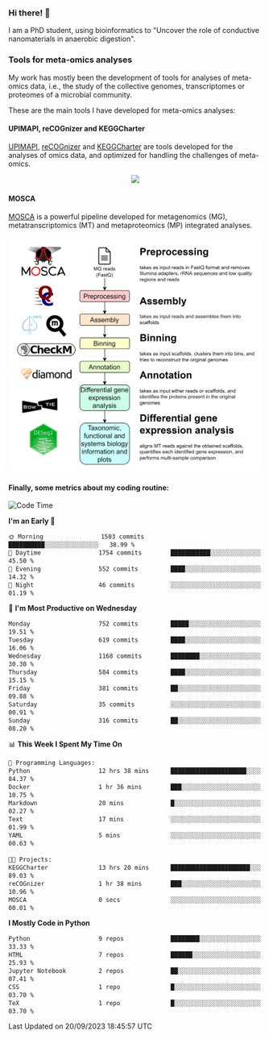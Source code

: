 ### Hi there! 👋

I am a PhD student, using bioinformatics to "Uncover the role of conductive nanomaterials in anaerobic digestion".

### Tools for meta-omics analyses

My work has mostly been the development of tools for analyses of meta-omics data, i.e., the study of the collective genomes, transcriptomes or proteomes of a microbial community.

These are the main tools I have developed for meta-omics analyses:

#### UPIMAPI, reCOGnizer and KEGGCharter

[UPIMAPI](https://github.com/iquasere/UPIMAPI), [reCOGnizer](https://github.com/iquasere/reCOGnizer) and [KEGGCharter](https://github.com/iquasere/KEGGCharter) are tools developed for the analyses of omics data, and optimized for handling the challenges of meta-omics.

<p align="center">
    <img src="assets/annotation_paper.png">
</p>

#### MOSCA

[MOSCA](https://github.com/iquasere/MOSCA) is a powerful pipeline developed for metagenomics (MG), metatranscriptomics (MT) and metaproteomics (MP) integrated analyses.

<p align="center">
    <img src="assets/mosca_workflow.png" align="center" width="700">
</p>


#### Finally, some metrics about my coding routine:

<!--START_SECTION:waka-->
![Code Time](http://img.shields.io/badge/Code%20Time-669%20hrs%2017%20mins-blue)

**I'm an Early 🐤** 

```text
🌞 Morning                1503 commits        ██████████░░░░░░░░░░░░░░░   38.99 % 
🌆 Daytime                1754 commits        ███████████░░░░░░░░░░░░░░   45.50 % 
🌃 Evening                552 commits         ████░░░░░░░░░░░░░░░░░░░░░   14.32 % 
🌙 Night                  46 commits          ░░░░░░░░░░░░░░░░░░░░░░░░░   01.19 % 
```
📅 **I'm Most Productive on Wednesday** 

```text
Monday                   752 commits         █████░░░░░░░░░░░░░░░░░░░░   19.51 % 
Tuesday                  619 commits         ████░░░░░░░░░░░░░░░░░░░░░   16.06 % 
Wednesday                1168 commits        ████████░░░░░░░░░░░░░░░░░   30.30 % 
Thursday                 584 commits         ████░░░░░░░░░░░░░░░░░░░░░   15.15 % 
Friday                   381 commits         ██░░░░░░░░░░░░░░░░░░░░░░░   09.88 % 
Saturday                 35 commits          ░░░░░░░░░░░░░░░░░░░░░░░░░   00.91 % 
Sunday                   316 commits         ██░░░░░░░░░░░░░░░░░░░░░░░   08.20 % 
```


📊 **This Week I Spent My Time On** 

```text
💬 Programming Languages: 
Python                   12 hrs 38 mins      █████████████████████░░░░   84.37 % 
Docker                   1 hr 36 mins        ███░░░░░░░░░░░░░░░░░░░░░░   10.75 % 
Markdown                 20 mins             █░░░░░░░░░░░░░░░░░░░░░░░░   02.27 % 
Text                     17 mins             ░░░░░░░░░░░░░░░░░░░░░░░░░   01.99 % 
YAML                     5 mins              ░░░░░░░░░░░░░░░░░░░░░░░░░   00.63 % 

🐱‍💻 Projects: 
KEGGCharter              13 hrs 20 mins      ██████████████████████░░░   89.03 % 
reCOGnizer               1 hr 38 mins        ███░░░░░░░░░░░░░░░░░░░░░░   10.96 % 
MOSCA                    0 secs              ░░░░░░░░░░░░░░░░░░░░░░░░░   00.01 % 
```

**I Mostly Code in Python** 

```text
Python                   9 repos             ████████░░░░░░░░░░░░░░░░░   33.33 % 
HTML                     7 repos             ██████░░░░░░░░░░░░░░░░░░░   25.93 % 
Jupyter Notebook         2 repos             ██░░░░░░░░░░░░░░░░░░░░░░░   07.41 % 
CSS                      1 repo              █░░░░░░░░░░░░░░░░░░░░░░░░   03.70 % 
TeX                      1 repo              █░░░░░░░░░░░░░░░░░░░░░░░░   03.70 % 
```




 Last Updated on 20/09/2023 18:45:57 UTC
<!--END_SECTION:waka-->

